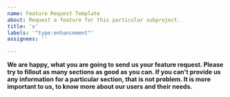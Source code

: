 ```yaml
---
name: Feature Request Template
about: Request a feature for this particular subproject.
title: 'x'
labels: '"type:enhancement"'
assignees: ''

---
```


**We are happy, what you are going to send us your feature request. Please try to fillout as many sections as good as you can. If you can't provide us any information for a particular section, that is not problem. It is more important to us, to know more about our users and their needs.** 


